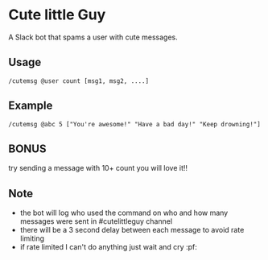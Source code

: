 # Cute little Guy
A Slack bot that spams a user with cute messages.

## Usage
 `/cutemsg @user count [msg1, msg2, ....]` 

## Example
 `/cutemsg @abc 5 ["You're awesome!" "Have a bad day!" "Keep drowning!"]`

## BONUS
try sending a message with 10+ count you will love it!!

## Note
- the bot will log who used the command on who and how many messages were sent in #cutelittleguy channel
- there will be a 3 second delay between each message to avoid rate limiting
- if rate limited I can't do anything just wait and cry :pf: